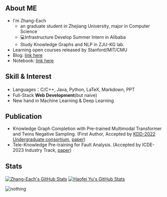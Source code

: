 

## About ME

- I'm Zhang-Each
  -  an graduate student in Zhejiang University, major in Computer Science
  - 💻Infrastructure Develop Summer Intern in Alibaba
  - Study Knowledge Graphs and NLP in ZJU-KG lab.
- Learning open courses released by Stanford/MIT/CMU
- Blog: [link here](https://zhang-each.github.io/)
- Notebook: [link here](https://zhang-each.github.io/My-CS-Notebook/)

## Skill & Interest

- Languages：C/C++, Java, Python, LaTeX, Markdown, PPT
- Full-Stack **Web Development**(but naive)
- New hand in Machine Learning & Deep Learning

## Publication
- Knowledge Graph Completion with Pre-trained Multimodal Transformer and Twins Negative Sampling. (First Author, Accepted by [KDD-2022 Undergraduate consortium](https://kdd.org/kdd2022/), [paper](https://arxiv.org/abs/2209.07084))
- Tele-Knowledge Pre-training for Fault Analysis. (Accepted by ICDE-2023 Industry Track, [paper](https://arxiv.org/abs/2210.11298))

## Stats

<a href="https://github.com/zhang-each/zhang-each">
  <img align="center" src="https://github-readme-stats.vercel.app/api/top-langs/?username=zhang-each&langs_count=10&layout=compact&exclude_repo=Zhang-Each.github.io,g22_learning_in_zju" alt="Zhang-Each's GitHub Stats" /></a>

<a href="https://github.com/zhang-each">
  <img align="center" src="https://github-readme-stats.vercel.app/api?username=zhang-each&show_icons=true&line_height=27&count_private=true&title_color=6aa6f8" alt="Haofei Yu's GitHub Stats" /></a>

![nothing](https://visitor-badge.laobi.icu/badge?page_id=zhang-each)
